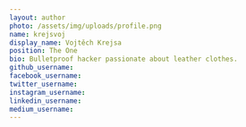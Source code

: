 ```yaml
---
layout: author
photo: /assets/img/uploads/profile.png
name: krejsvoj
display_name: Vojtěch Krejsa
position: The One
bio: Bulletproof hacker passionate about leather clothes.
github_username: 
facebook_username: 
twitter_username: 
instagram_username: 
linkedin_username: 
medium_username: 
---
```



